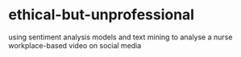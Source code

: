 # ethical-but-unprofessional
using sentiment analysis models and text mining to analyse a nurse workplace-based video on social media
